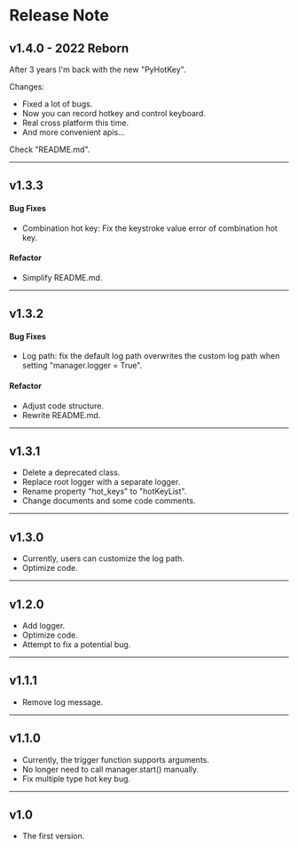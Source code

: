 # Release Note
## v1.4.0 - 2022 Reborn
After 3 years I'm back with the new "PyHotKey".

Changes:
- Fixed a lot of bugs.
- Now you can record hotkey and control keyboard.
- Real cross platform this time.
- And more convenient apis...

Check "README.md".
___
## v1.3.3
#### Bug Fixes
- Combination hot key: Fix the keystroke value error of combination hot key.
#### Refactor
- Simplify README.md.
___
## v1.3.2
#### Bug Fixes
- Log path: fix the default log path overwrites the custom log path when setting "manager.logger = True".
#### Refactor
- Adjust code structure.
- Rewrite README.md.
___
## v1.3.1
- Delete a deprecated class.
- Replace root logger with a separate logger.
- Rename property "hot_keys" to "hotKeyList".
- Change documents and some code comments.
___
## v1.3.0
- Currently, users can customize the log path.
- Optimize code.
___
## v1.2.0
- Add logger.
- Optimize code.
- Attempt to fix a potential bug.
___
## v1.1.1
- Remove log message.
___
## v1.1.0
- Currently, the trigger function supports arguments.
- No longer need to call manager.start() manually.
- Fix multiple type hot key bug.
___
## v1.0
- The first version.